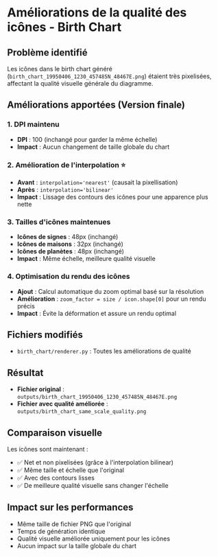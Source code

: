 # Améliorations de la qualité des icônes - Birth Chart

## Problème identifié
Les icônes dans le birth chart généré (`birth_chart_19950406_1230_457485N_48467E.png`) étaient très pixelisées, affectant la qualité visuelle générale du diagramme.

## Améliorations apportées (Version finale)

### 1. DPI maintenu
- **DPI** : 100 (inchangé pour garder la même échelle)
- **Impact** : Aucun changement de taille globale du chart

### 2. Amélioration de l'interpolation ⭐
- **Avant** : `interpolation='nearest'` (causait la pixellisation)
- **Après** : `interpolation='bilinear'` 
- **Impact** : Lissage des contours des icônes pour une apparence plus nette

### 3. Tailles d'icônes maintenues
- **Icônes de signes** : 48px (inchangé)
- **Icônes de maisons** : 32px (inchangé)
- **Icônes de planètes** : 48px (inchangé)
- **Impact** : Même échelle, meilleure qualité visuelle

### 4. Optimisation du rendu des icônes
- **Ajout** : Calcul automatique du zoom optimal basé sur la résolution
- **Amélioration** : `zoom_factor = size / icon.shape[0]` pour un rendu précis
- **Impact** : Évite la déformation et assure un rendu optimal

## Fichiers modifiés
- `birth_chart/renderer.py` : Toutes les améliorations de qualité

## Résultat
- **Fichier original** : `outputs/birth_chart_19950406_1230_457485N_48467E.png`
- **Fichier avec qualité améliorée** : `outputs/birth_chart_same_scale_quality.png`

## Comparaison visuelle
Les icônes sont maintenant :
- ✅ Net et non pixelisées (grâce à l'interpolation bilinear)
- ✅ Même taille et échelle que l'original
- ✅ Avec des contours lisses
- ✅ De meilleure qualité visuelle sans changer l'échelle

## Impact sur les performances
- Même taille de fichier PNG que l'original
- Temps de génération identique
- Qualité visuelle améliorée uniquement pour les icônes
- Aucun impact sur la taille globale du chart
